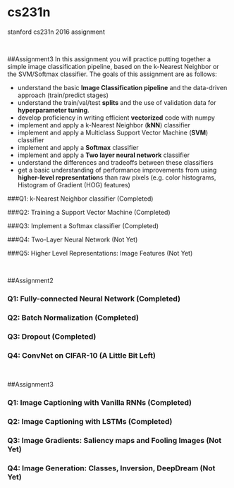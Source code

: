 # cs231n
stanford cs231n 2016 assignment

</br>

##Assignment3
In this assignment you will practice putting together a simple image classification pipeline, based on the k-Nearest Neighbor or the SVM/Softmax classifier. The goals of this assignment are as follows:

- understand the basic **Image Classification pipeline** and the data-driven approach (train/predict stages)
- understand the train/val/test **splits** and the use of validation data for **hyperparameter tuning**.
- develop proficiency in writing efficient **vectorized** code with numpy
- implement and apply a k-Nearest Neighbor (**kNN**) classifier
- implement and apply a Multiclass Support Vector Machine (**SVM**) classifier
- implement and apply a **Softmax** classifier
- implement and apply a **Two layer neural network** classifier
- understand the differences and tradeoffs between these classifiers
- get a basic understanding of performance improvements from using **higher-level representation**s than raw pixels (e.g. color histograms, Histogram of Gradient (HOG) features)

###Q1: k-Nearest Neighbor classifier (Completed)

###Q2: Training a Support Vector Machine (Completed)

###Q3: Implement a Softmax classifier (Completed)

###Q4: Two-Layer Neural Network (Not Yet)

###Q5: Higher Level Representations: Image Features (Not Yet)

</br>

##Assignment2

### Q1: Fully-connected Neural Network (Completed)

### Q2: Batch Normalization (Completed)

### Q3: Dropout (Completed)

### Q4: ConvNet on CIFAR-10 (A Little Bit Left)

</br>


##Assignment3

### Q1: Image Captioning with Vanilla RNNs (Completed)

### Q2: Image Captioning with LSTMs (Completed)

### Q3: Image Gradients: Saliency maps and Fooling Images (Not Yet)

### Q4: Image Generation: Classes, Inversion, DeepDream (Not Yet)

